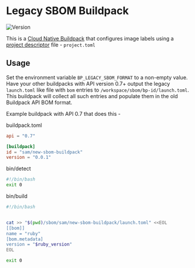 # Legacy SBOM Buildpack

![Version](https://img.shields.io/badge/dynamic/json?url=https://cnb-registry-api.herokuapp.com/api/v1/buildpacks/sam/legacy-sbom-compat-buildpack&label=Version&query=$.latest.version)

This is a [Cloud Native Buildpack](https://buildpacks.io) that configures image labels using a [project descriptor](https://github.com/buildpacks/spec/blob/main/extensions/project-descriptor.md#project-descriptor) file - `project.toml`


## Usage

Set the environment variable `BP_LEGACY_SBOM_FORMAT` to a non-empty value. Have your other buildpacks with API version 0.7+ output the legacy `launch.toml` like file with 
`bom` entries to `/workspace/sbom/bp-id/launch.toml`. This buildpack will collect all such entries and populate them in the old Buildpack API BOM format.

Example buildpack with API 0.7 that does this - 

buildpack.toml

```toml
api = "0.7"

[buildpack]
id = "sam/new-sbom-buildpack"
version = "0.0.1"
```
bin/detect

```bash
#!/bin/bash
exit 0
```

bin/build

```bash
#!/bin/bash


cat >> "$(pwd)/sbom/sam/new-sbom-buildpack/launch.toml" <<EOL
[[bom]]
name = "ruby"
[bom.metadata]
version = "$ruby_version"
EOL

exit 0
```
